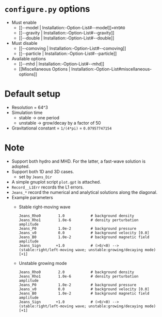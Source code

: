 # `configure.py` options
- Must enable
  - [[--model | Installation:-Option-List#--model]]=`HYDRO`
  - [[--gravity | Installation:-Option-List#--gravity]]
  - [[--double | Installation:-Option-List#--double]]
- Must disable
  - [[--comoving | Installation:-Option-List#--comoving]]
  - [[--particle | Installation:-Option-List#--particle]]
- Available options
  - [[--mhd | Installation:-Option-List#--mhd]]
  - [[Miscellaneous Options | Installation:-Option-List#miscellaneous-options]]


# Default setup
- Resolution = 64^3
- Simulation time
  - stable -> one period
  - unstable -> grow/decay by a factor of 50
- Gravitational constant = `1/(4*pi)` = `0.07957747154`


# Note
- Support both hydro and MHD. For the latter, a fast-wave solution is adopted.
- Support both 1D and 3D cases.
  - set by `Jeans_Dir`
- A simple gnuplot script `plot.gpt` is attached.
- `Record__L1Err` records the L1 errors.
- `Jeans_*` record the numerical and analytical solutions along the diagonal.
- Example parameters
  - Stable right-moving wave
    ```
    Jeans_Rho0        1.0            # background density
    Jeans_Rho1        1.0e-6         # density perturbation amplitude
    Jeans_P0          1.0e-2         # background pressure
    Jeans_v0          0.0            # background velocity [0.0]
    Jeans_B0          1.0e-2         # background magnetic field amplitude
    Jeans_Sign       +1.0            # (>0/<0) --> (stable:right/left-moving wave; unstable:growing/decaying mode) [+1]
    ```

  - Unstable growing mode
    ```
    Jeans_Rho0        2.0            # background density
    Jeans_Rho1        1.0e-6         # density perturbation amplitude
    Jeans_P0          1.0e-2         # background pressure
    Jeans_v0          0.0            # background velocity [0.0]
    Jeans_B0          1.0e-2         # background magnetic field amplitude
    Jeans_Sign       +1.0            # (>0/<0) --> (stable:right/left-moving wave; unstable:growing/decaying mode) [+1]
    ```
